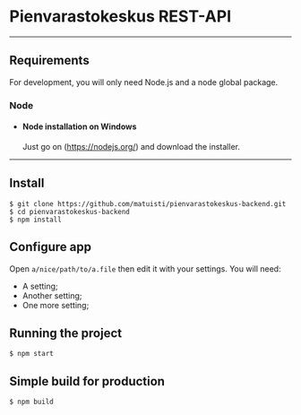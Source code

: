 # Pienvarastokeskus REST-API

---
## Requirements
For development, you will only need Node.js and a node global package.
### Node
- #### Node installation on Windows
  Just go on (https://nodejs.org/) and download the installer.
---
## Install
    $ git clone https://github.com/matuisti/pienvarastokeskus-backend.git
    $ cd pienvarastokeskus-backend
    $ npm install
## Configure app
Open `a/nice/path/to/a.file` then edit it with your settings. You will need:
- A setting;
- Another setting;
- One more setting;
## Running the project
    $ npm start
## Simple build for production
    $ npm build
